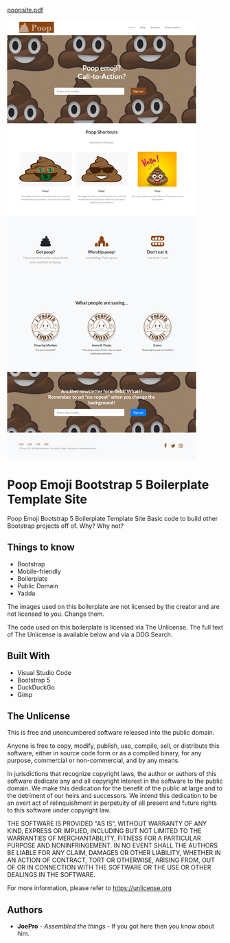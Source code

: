 [poopsite.pdf](/git/poopsite.pdf)

![Bootstrap Boilerplate](/git/poopsite.png)

# Poop Emoji Bootstrap 5 Boilerplate Template Site

Poop Emoji Bootstrap 5 Boilerplate Template Site
Basic code to build other Bootstrap projects off of. Why? Why not?

## Things to know
  - Bootstrap
  - Mobile-friendly
  - Boilerplate
  - Public Domain
  - Yadda
 
The images used on this boilerplate are not licensed by the creator and are not licensed to you. Change them.

The code used on this boilerplate is licensed via The Unlicense. The full text of The Unlicense is available below and via a DDG Search.

## Built With

  - Visual Studio Code
  - Bootstrap 5
  - DuckDuckGo
  - Gimp

## The Unlicense

This is free and unencumbered software released into the public domain.

Anyone is free to copy, modify, publish, use, compile, sell, or
distribute this software, either in source code form or as a compiled
binary, for any purpose, commercial or non-commercial, and by any
means.

In jurisdictions that recognize copyright laws, the author or authors
of this software dedicate any and all copyright interest in the
software to the public domain. We make this dedication for the benefit
of the public at large and to the detriment of our heirs and
successors. We intend this dedication to be an overt act of
relinquishment in perpetuity of all present and future rights to this
software under copyright law.

THE SOFTWARE IS PROVIDED "AS IS", WITHOUT WARRANTY OF ANY KIND,
EXPRESS OR IMPLIED, INCLUDING BUT NOT LIMITED TO THE WARRANTIES OF
MERCHANTABILITY, FITNESS FOR A PARTICULAR PURPOSE AND NONINFRINGEMENT.
IN NO EVENT SHALL THE AUTHORS BE LIABLE FOR ANY CLAIM, DAMAGES OR
OTHER LIABILITY, WHETHER IN AN ACTION OF CONTRACT, TORT OR OTHERWISE,
ARISING FROM, OUT OF OR IN CONNECTION WITH THE SOFTWARE OR THE USE OR
OTHER DEALINGS IN THE SOFTWARE.

For more information, please refer to <https://unlicense.org>

## Authors

  - **JoePro** - *Assembled the things* - If you got here then you know about him.

